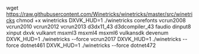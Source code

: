 wget  https://raw.githubusercontent.com/Winetricks/winetricks/master/src/winetricks
chmod +x winetricks
DXVK_HUD=1 ./winetricks corefonts vcrun2008 vcrun2010 vcrun2012 vcrun2013 d3dx11_43 d3dcompiler_43 faudio dinput8 xinput dxvk vulkanrt msxml3 msxml4 msxml6 vulkansdk devenum
DXVK_HUD=1 ./winetricks --force vcrun2017
DXVK_HUD=1 ./winetricks --force dotnet461
DXVK_HUD=1 ./winetricks --force dotnet472
